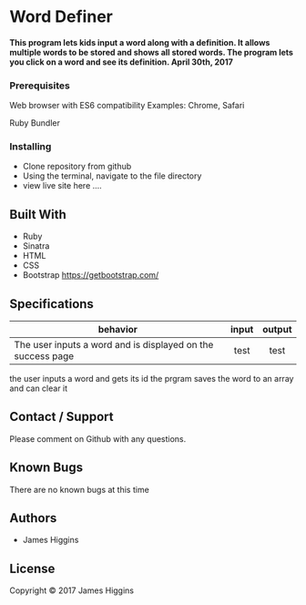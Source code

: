 # Word Definer

#### This program lets kids input a word along with a definition. It allows multiple words to be stored and shows all stored words. The program lets you click on a word and see its definition. April 30th, 2017


### Prerequisites

Web browser with ES6 compatibility
Examples: Chrome, Safari

Ruby <!--VERSION HERE-->
Bundler

### Installing
* Clone repository from github
* Using the terminal, navigate to the file directory
* view live site here ....



## Built With

* Ruby
* Sinatra
* HTML
* CSS
* Bootstrap https://getbootstrap.com/


## Specifications

| behavior |  input   |  output  |
|----------|:--------:|:--------:|
|The user inputs a word and is displayed on the success page|test|test|
the user inputs a word and gets its id
the prgram saves the word to an array and can clear it


## Contact / Support
 Please comment on Github with any questions.

## Known Bugs
 There are no known bugs at this time

## Authors

* James Higgins

## License

Copyright © 2017 James Higgins
